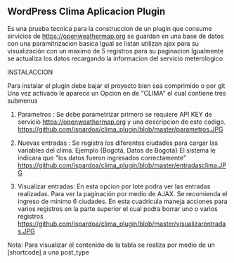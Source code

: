 
## WordPress Clima  Aplicacion Plugin

Es una prueba tecnica para la construccion de un plugin que consume sirvicios de 
https://openweathermap.org se guardan en una base de datos con una paramitrizacion basica
Igual se listan utilizan ajax para su visualización con un maximo de 5 registros para su paginacion
Igualmente se actualiza los datos recargando la informacion del servicio meterologico

INSTALACCION

Para instalar el plugin debe bajar el proyecto bien sea comprimido o por git
Una vez activado le aparece un Opcion en de "CLIMA" el cual contiene tres submenus

1. Parametros : Se debe parametrizar primero se requiere API KEY de servicio https://openweathermap.org
   y una descripcion de este codigo.
    https://github.com/ispardoa/clima_plugin/blob/master/parametros.JPG
    
2. Nuevas entradas : Se registra los diferentes ciudades para cargar las variables del clima.
   Ejemplo {Bogotá, Datos de Bogotá} El sistema le indicara que "los datos fueron ingresados correctamente"
   https://github.com/ispardoa/clima_plugin/blob/master/entradasclima.JPG
      
3. Visualizar entradas: En esta opcion por lote podra ver las entradas realizadas. Para ver la paginación por
   medio de  AJAX. Se recomienda el ingreso de minimo 6 ciudades. 
   En esta cuadricula maneja acciones para varios registros en la parte superior el cual podra 
   borrar uno o varios registros
   https://github.com/ispardoa/clima_plugin/blob/master/visualizarentradas.JPG
   
Nota: Para visualizar el contenido de la tabla se realiza por medio de un [shortcode] a una post_type
